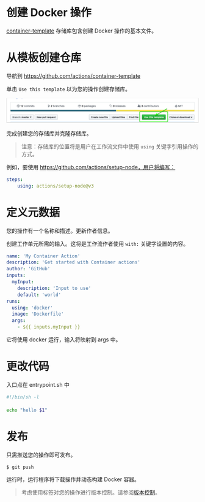 # 创建 Docker 操作

[container-template](https://github.com/actions/container-template) 存储库包含创建 Docker 操作的基本文件。

# 从模板创建仓库

导航到 https://github.com/actions/container-template

单击 `Use this template` 以为您的操作创建存储库。

![template](assets/node12-template.png)

完成创建您的存储库并克隆存储库。

> 注意：存储库的位置将是用户在工作流文件中使用 `using` 关键字引用操作的方式。

例如，要使用 https://github.com/actions/setup-node，用户将编写：

```yaml
steps:
    using: actions/setup-node@v3
```

# 定义元数据

您的操作有一个名称和描述。更新作者信息。

创建工作单元所需的输入。这将是工作流作者使用 `with:` 关键字设置的内容。

```yaml
name: 'My Container Action'
description: 'Get started with Container actions'
author: 'GitHub'
inputs: 
  myInput:
    description: 'Input to use'
    default: 'world'
runs:
  using: 'docker'
  image: 'Dockerfile'
  args:
    - ${{ inputs.myInput }}
```

它将使用 docker 运行，输入将映射到 args 中。

# 更改代码

入口点在 entrypoint.sh 中

```bash
#!/bin/sh -l

echo "hello $1"
```

# 发布

只需推送您的操作即可发布。

```bash
$ git push
```

运行时，运行程序将下载操作并动态构建 Docker 容器。

> 考虑使用标签对您的操作进行版本控制。请参阅[版本控制](/docs/action-versioning.md)。